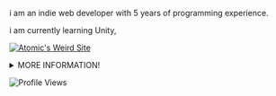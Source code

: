 i am an indie web developer with 5 years of programming experience.

i am currently learning Unity,

<a href="https://atomicbolts.nekoweb.org"><img src="https://atomicbolts.nekoweb.org/src/banner.gif" title="Atomic's Weird Site"></a>
<details>
  <summary>
    MORE INFORMATION!
  </summary>

# Introduction
Hello, im mariocraft987
I started Github as a way to host my websites, I love to code in javascript and html.<br/>

I like to work on [Bark Coding](https://github.com/cytrinc/bark-coding), my biggest project

## I'M CURRENTLY LEARNING JAVA!!!

<!-- I am pro at Python now -->
  # Stats
  <a href="#">![GitHub stats](https://github-readme-stats.vercel.app/api?username=mariocraft987&show_icons=true&theme=radical)</a>
  <a href="#">![Top Langs](https://github-readme-stats.vercel.app/api/top-langs/?username=mariocraft987&layout=compact&theme=blueberry&count_private=true&hide_border=true)</a>

  Mastered languages and applications
  
  [![My Skills](https://skillicons.dev/icons?i=html,css,cpp,js,vscode,visualstudio,eclipse,py,php,github,vercel,discord,ubuntu)](https://skillicons.dev)<br />

  # Cool projects

  <a href="https://bark.dumorando.com/">![Bark Coding](https://bark.dumorando.com/src/images/Bark.svg)</a>

  Bark Coding is an online community, and a beta web developer tool.

  <a href="https://bbtow.vercel.app"><img src="https://bbtow.vercel.app/src/img/buttons/88x31-3.gif" alt="bring back the old web" title="Bring Back The Old Web!"></a>

  <abbr title="Bring Back the Old Web">BBtOW</abbr> is a community where you can share your websites, almost like Geocities.

  <hr/>

  Signed mariocraft987 aka AtomicBolts

</details>

![Profile Views](https://komarev.com/ghpvc/?username=mariocraft987&label=Views:&color=blue&style=for-the-badge)



<!---
Mariocraft987/Mariocraft987 is a ✨ special ✨ repository because its `README.md` (this file) appears on your GitHub profile.
You can click the Preview link to take a look at your changes.
--->

